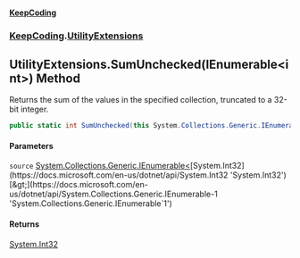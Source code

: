 #### [KeepCoding](index.md 'index')
### [KeepCoding](KeepCoding.md 'KeepCoding').[UtilityExtensions](UtilityExtensions.md 'KeepCoding.UtilityExtensions')
## UtilityExtensions.SumUnchecked(IEnumerable&lt;int&gt;) Method
Returns the sum of the values in the specified collection, truncated to a 32-bit integer.
```csharp
public static int SumUnchecked(this System.Collections.Generic.IEnumerable<int> source);
```
#### Parameters
<a name='KeepCoding.UtilityExtensions.SumUnchecked(System.Collections.Generic.IEnumerable.int.).source'></a>
`source` [System.Collections.Generic.IEnumerable&lt;](https://docs.microsoft.com/en-us/dotnet/api/System.Collections.Generic.IEnumerable-1 'System.Collections.Generic.IEnumerable`1')[System.Int32](https://docs.microsoft.com/en-us/dotnet/api/System.Int32 'System.Int32')[&gt;](https://docs.microsoft.com/en-us/dotnet/api/System.Collections.Generic.IEnumerable-1 'System.Collections.Generic.IEnumerable`1')  
  
#### Returns
[System.Int32](https://docs.microsoft.com/en-us/dotnet/api/System.Int32 'System.Int32')  
